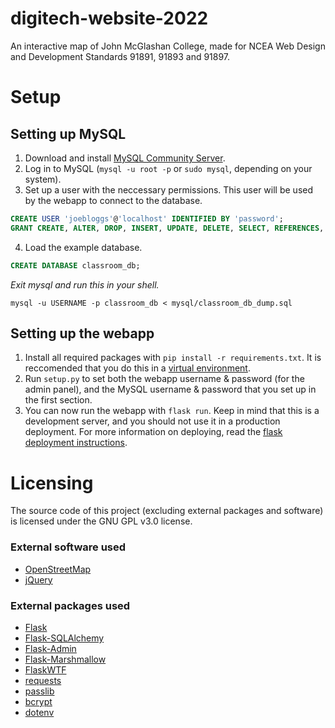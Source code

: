 # digitech-website-2022
An interactive map of John McGlashan College, made for NCEA Web Design and Development Standards 91891, 91893 and 91897.
<!-- Insert an image preview here when project is finished -- # Features section? -->

# Setup 
## Setting up MySQL 
1. Download and install [MySQL Community Server](https://dev.mysql.com/downloads/mysql/).
2. Log in to MySQL (`mysql -u root -p` or `sudo mysql`, depending on your system).
3. Set up a user with the neccessary permissions. This user will be used by the webapp to connect to the database.
```sql
CREATE USER 'joebloggs'@'localhost' IDENTIFIED BY 'password';
GRANT CREATE, ALTER, DROP, INSERT, UPDATE, DELETE, SELECT, REFERENCES, RELOAD on *.* TO 'joebloggs'@'localhost' WITH GRANT OPTION;
```
4. Load the example database. 
```sql
CREATE DATABASE classroom_db;
```
*Exit mysql and run this in your shell.*
```shell
mysql -u USERNAME -p classroom_db < mysql/classroom_db_dump.sql
```

## Setting up the webapp
1. Install all required packages with `pip install -r requirements.txt`. It is reccomended that you do this in a [virtual environment](https://www.dataquest.io/blog/a-complete-guide-to-python-virtual-environments/).
2. Run `setup.py` to set both the webapp username & password (for the admin panel), and the MySQL username & password that you set up in the first section.
3. You can now run the webapp with `flask run`. Keep in mind that this is a development server, and you should not use it in a production deployment. For more information on deploying, read the [flask deployment instructions](https://flask.palletsprojects.com/en/2.2.x/deploying/).

# Licensing
The source code of this project (excluding external packages and software) is licensed under the GNU GPL v3.0 license.

### External software used
- [OpenStreetMap](https://www.openstreetmap.org/copyright)
- [jQuery](https://jquery.org/license/)

### External packages used 
- [Flask](https://flask.palletsprojects.com/en/2.1.x/license/)
- [Flask-SQLAlchemy](https://flask-sqlalchemy.palletsprojects.com/en/2.x/license/)
- [Flask-Admin](https://github.com/flask-admin/flask-admin/blob/master/LICENSE)
- [Flask-Marshmallow](https://flask-marshmallow.readthedocs.io/en/latest/license.html)
- [FlaskWTF](https://flask-wtf.readthedocs.io/en/0.15.x/license/)
- [requests](https://github.com/psf/requests/blob/main/LICENSE)
- [passlib](https://passlib.readthedocs.io/en/stable/copyright.html)
- [bcrypt](https://github.com/pyca/bcrypt/blob/main/LICENSE)
- [dotenv](https://github.com/theskumar/python-dotenv/blob/master/LICENSE)